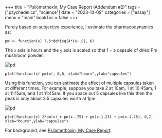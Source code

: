 +++
title = "Psilomethoxin, My Case Report (Addendum #2)"
tags = ["psychedelics", "science"]
date = "2023-10-09"
categories = ["essay"]
menu = "main"
bookToc = false
+++

Purely based on subjective experience, I estimate the pharmacodynamics as:

````
pm <- function(x) 7.5*dchisq(4*(x-.5), 6)
````

The `x` axis is hours and the `y` axis is scaled so that 1 = a capsule of dried Pm mushroom powder.

![pd](psilomethoxin-pd.webp)

````
plot(function(x) pm(x), 0,6, xlab="hours",ylab="capsules")
````

Using this function, you can estimate the effect of multiple capsules taken at different times. For example, suppose you take 2 at 10am, 1 at 10:45am, 1 at 11:15am, and 1 at 11:45am. If you space out 5 capsules like this then the peak is only about 3.5 capsules worth at 1pm:

![pd](psilomethoxin-pd-5.webp)

````
plot(function(x) 2*pm(x) + pm(x-.75) + pm(x-1.25) + pm(x-1.75), 0,7, xlab="hours",ylab="capsules")
````

For background, see [Psilomethoxin, My Case Report](/posts/psilomethoxin-case-report).
